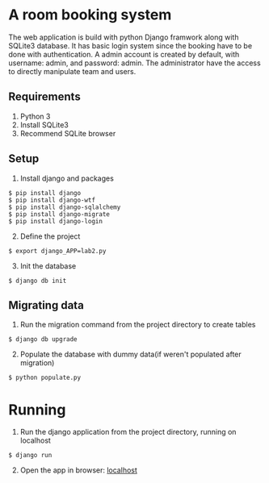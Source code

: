 A room booking system
=====
The web application is build with python Django framwork along with SQLite3 database. It has basic login system since the booking have to be done with authentication. A admin account is created by default, with username: admin, and password: admin. The administrator have the access to directly manipulate team and users. 

## Requirements
1. Python 3
2. Install SQLite3 
3. Recommend SQLite browser 



## Setup
1. Install django and packages
```
$ pip install django
$ pip install django-wtf
$ pip install django-sqlalchemy
$ pip install django-migrate
$ pip install django-login
```
2. Define the project
```
$ export django_APP=lab2.py
```

3. Init the database
```
$ django db init
```

## Migrating data
1. Run the migration command from the project directory to create tables
```
$ django db upgrade
```
2. Populate the database with dummy data(if weren't populated after migration)
```
$ python populate.py
```

# Running
1. Run the django application from the project directory, running on localhost
```
$ django run
```
2. Open the app in browser: [localhost](http://127.0.0.1:5000/)
